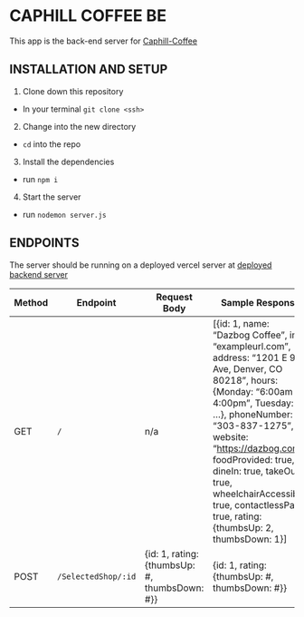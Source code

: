 # CAPHILL COFFEE BE

This app is the back-end server for [Caphill-Coffee](https://github.com/alfonsojack/caphill-coffee) 

## INSTALLATION AND SETUP
1. Clone down this repository
- In your terminal `git clone <ssh>`
2. Change into the new directory
- `cd` into the repo
3. Install the dependencies
- run `npm i` 
4. Start the server
- run `nodemon server.js`

## ENDPOINTS
The server should be running on a deployed vercel server at [deployed backend server](https://caphill-coffee-be-indol.vercel.app)

| Method | Endpoint | Request Body | Sample Response |
|--------|----------|--------------|-----------------|
| GET    | `/`      | n/a          | [{id: 1, name: “Dazbog Coffee”, img: “exampleurl.com”, address: “1201 E 9th Ave, Denver, CO 80218”, hours: {Monday: “6:00am - 4:00pm”, Tuesday: …}, phoneNumber: “303-837-1275”, website: “https://dazbog.com”, foodProvided: true, dineIn: true, takeOut: true, wheelchairAccessible: true, contactlessPay: true, rating: {thumbsUp: 2, thumbsDown: 1}] |
| POST   | `/SelectedShop/:id` | {id: 1, rating: {thumbsUp: #, thumbsDown: #}} | {id: 1, rating: {thumbsUp: #, thumbsDown: #}} |
